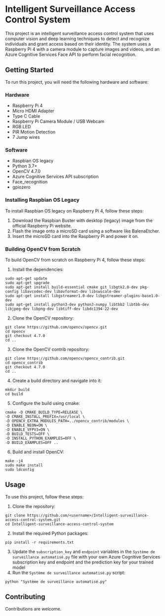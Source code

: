 # Intelligent Surveillance Access Control System

This project is an intelligent surveillance access control system that uses computer vision and deep learning techniques to detect and recognize individuals and grant access based on their identity. The system uses a Raspberry Pi 4 with a camera module to capture images and videos, and an Azure Cognitive Services Face API to perform facial recognition.

## Getting Started

To run this project, you will need the following hardware and software:

### Hardware
- Raspberry Pi 4
- Micro HDMI Adapter
- Type C Cable
- Raspberry Pi Camera Module / USB Webcam
- RGB LED
- PIR Motion Detection
- 7 Jump wires

### Software
- Raspbian OS legacy
- Python 3.7+
- OpenCV 4.7.0
- Azure Cognitive Services API subscription
- Face_recognition
- gpiozero

### Installing Raspbian OS Legacy

To install Raspbian OS legacy on Raspberry Pi 4, follow these steps:

1. Download the Raspbian Buster with desktop (legacy) image from the official Raspberry Pi website.
2. Flash the image onto a microSD card using a software like BalenaEtcher.
3. Insert the microSD card into the Raspberry Pi and power it on.

### Building OpenCV from Scratch

To build OpenCV from scratch on Raspberry Pi 4, follow these steps:

1. Install the dependencies:
```
sudo apt-get update
sudo apt-get upgrade
sudo apt-get install build-essential cmake git libgtk2.0-dev pkg-config libavcodec-dev libavformat-dev libswscale-dev
sudo apt-get install libgstreamer1.0-dev libgstreamer-plugins-base1.0-dev
sudo apt-get install python3-dev python3-numpy libtbb2 libtbb-dev libjpeg-dev libpng-dev libtiff-dev libdc1394-22-dev
```
2. Clone the OpenCV repository:
```
git clone https://github.com/opencv/opencv.git
cd opencv
git checkout 4.7.0
cd ..
```
3. Clone the OpenCV contrib repository:
```
git clone https://github.com/opencv/opencv_contrib.git
cd opencv_contrib
git checkout 4.7.0
cd ..
```
4. Create a build directory and navigate into it:
```
mkdir build
cd build
```
5. Configure the build using cmake:
```
cmake -D CMAKE_BUILD_TYPE=RELEASE \
-D CMAKE_INSTALL_PREFIX=/usr/local \
-D OPENCV_EXTRA_MODULES_PATH=../opencv_contrib/modules \
-D ENABLE_NEON=ON \
-D ENABLE_VFPV3=ON \
-D BUILD_TESTS=OFF \
-D INSTALL_PYTHON_EXAMPLES=OFF \
-D BUILD_EXAMPLES=OFF ..
```
6. Build and install OpenCV:
```
make -j4
sudo make install
sudo ldconfig
```
## Usage

To use this project, follow these steps:

1. Clone the repository:
```
git clone https://github.com/<username>/Intelligent-surveillance-access-control-system.git
cd Intelligent-surveillance-access-control-system
```
2. Install the required Python packages:
```
pip install -r requirements.txt
```
3. Update the `subscription_key` and `endpoint` variables in the `Système de surveillance automatisé.py` file with your own Azure Cognitive Services subscription key and endpoint and the prediction key for your trained model
4. Run the 
`Système de surveillance automatisé.py` script:
```
python "Système de surveillance automatisé.py"
```

## Contributing

Contributions are welcome.

